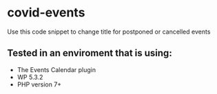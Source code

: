 # covid-events
Use this code snippet to change title for postponed or cancelled events
## Tested in an enviroment that is using:
* The Events Calendar plugin
* WP 5.3.2
* PHP version 7+
